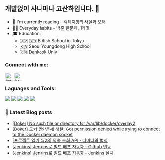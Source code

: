 ## 개발없이 사나마나 고산하입니다. 👋
- 📖 I'm currently reading - 객체지향의 사실과 오해
- 🏃‍♂️ Everyday habits - 백준 한문제, 1커밋
- 🎓 Education: 
    - 🇯🇵 🇬🇧 British School in Tokyo
    - 🇰🇷 Seoul Youngdong High School
    - 🇰🇷 Dankook Univ

### Connect with me:

[<img align = "left" alt ="https://headf1rst.github.io/" width="26px" src="https://icon-library.com/images/blogging-icon/blogging-icon-27.jpg" />][website]
[<img align = "left" alt ="headF1rst | instagram" width="26px" src="https://user-images.githubusercontent.com/55884834/141100586-724cc663-76ce-4e55-8b35-c7bca297f3e2.png">][instagram]

<br />

### Laguages and Tools:


<img src="https://img.shields.io/badge/Java-007396?style=flat-square&logo=Java&logoColor=white"/> <img src="https://img.shields.io/badge/Spring Boot-6DB33F?style=flat-square&logo=Spring Boot&logoColor=white"/> <img src="https://img.shields.io/badge/JUnit5-25A162?style=flat-square&logo=JUnit5&logoColor=white"/> <img src="https://img.shields.io/badge/MySQL-4479A1?style=flat-square&logo=MySQL&logoColor=white"/> <img src="https://img.shields.io/badge/Git-F05032?style=flat-square&logo=Git&logoColor=white"/>


### 📕  Latest Blog posts
<!-- BLOG-POST-LIST:START -->
- [[Doker] No such file or directory for /var/lib/docker/overlay2](https://headf1rst.github.io/trouble%20shooting/ts-2/)
- [[Doker] 도커 권한문제 해결: Got permission denied while trying to connect to the Docker daemon socket](https://headf1rst.github.io/trouble%20shooting/ts-1/)
- [[프로젝트 일기 4/28] 약속 조회 API - 디미터의 법칙](https://headf1rst.github.io/etc/diary-4/)
- [[Jenkins] Jenkins로 빌드 배포 자동화 - Github 연동](https://headf1rst.github.io/infra/jenkins-2/)
- [[Jenkins] Jenkins로 빌드 배포 자동화 - Jenkins 설치](https://headf1rst.github.io/infra/jenkins-1/)
<!-- BLOG-POST-LIST:END -->

[website]: https://headf1rst.github.io
[instagram]: https://www.instagram.com/sanha.io
[email]: sanha0498@gmail.com